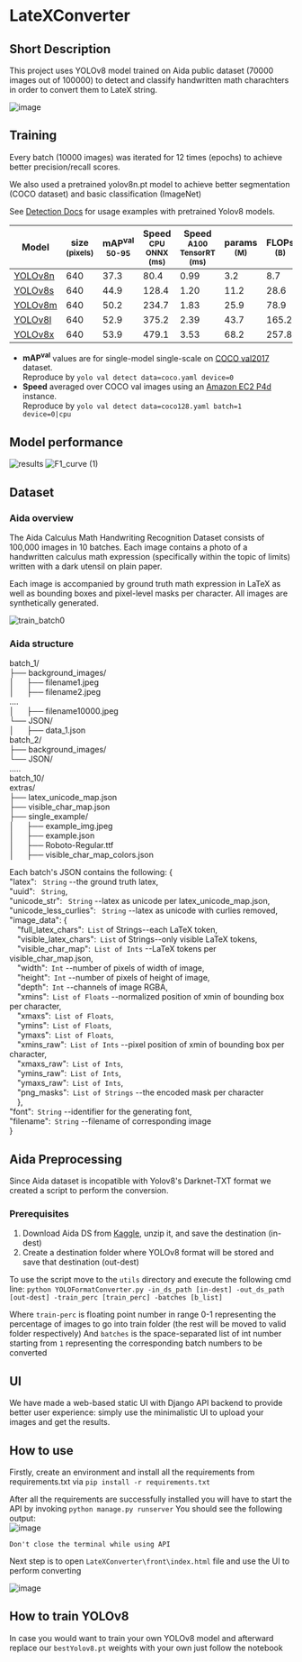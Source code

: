 # LateXConverter

## Short Description
This project uses YOLOv8 model trained on Aida public dataset (70000 images out of 100000) to detect and classify handwritten math charachters in order to convert them to LateX string.

![image](https://github.com/Avariq/LateXConverter/assets/48154142/d8445161-0543-450c-b514-c209eab762b0)

## Training
Every batch (10000 images) was iterated for 12 times (epochs) to achieve better precision/recall scores.

We also used a pretrained yolov8n.pt model to achieve better segmentation (COCO dataset) and basic classification (ImageNet)

See [Detection Docs](https://docs.ultralytics.com/tasks/detect/) for usage examples with pretrained Yolov8 models.

| Model                                                                                | size<br><sup>(pixels) | mAP<sup>val<br>50-95 | Speed<br><sup>CPU ONNX<br>(ms) | Speed<br><sup>A100 TensorRT<br>(ms) | params<br><sup>(M) | FLOPs<br><sup>(B) |
| ------------------------------------------------------------------------------------ | --------------------- | -------------------- | ------------------------------ | ----------------------------------- | ------------------ | ----------------- |
| [YOLOv8n](https://github.com/ultralytics/assets/releases/download/v0.0.0/yolov8n.pt) | 640                   | 37.3                 | 80.4                           | 0.99                                | 3.2                | 8.7               |
| [YOLOv8s](https://github.com/ultralytics/assets/releases/download/v0.0.0/yolov8s.pt) | 640                   | 44.9                 | 128.4                          | 1.20                                | 11.2               | 28.6              |
| [YOLOv8m](https://github.com/ultralytics/assets/releases/download/v0.0.0/yolov8m.pt) | 640                   | 50.2                 | 234.7                          | 1.83                                | 25.9               | 78.9              |
| [YOLOv8l](https://github.com/ultralytics/assets/releases/download/v0.0.0/yolov8l.pt) | 640                   | 52.9                 | 375.2                          | 2.39                                | 43.7               | 165.2             |
| [YOLOv8x](https://github.com/ultralytics/assets/releases/download/v0.0.0/yolov8x.pt) | 640                   | 53.9                 | 479.1                          | 3.53                                | 68.2               | 257.8             |

- **mAP<sup>val</sup>** values are for single-model single-scale on [COCO val2017](http://cocodataset.org) dataset.
  <br>Reproduce by `yolo val detect data=coco.yaml device=0`
- **Speed** averaged over COCO val images using an [Amazon EC2 P4d](https://aws.amazon.com/ec2/instance-types/p4/) instance.
  <br>Reproduce by `yolo val detect data=coco128.yaml batch=1 device=0|cpu`

  
## Model performance
![results](https://github.com/Avariq/LateXConverter/assets/48154142/cb1965b4-9eb3-4387-bd73-02a7ef38736e)
![F1_curve (1)](https://github.com/Avariq/LateXConverter/assets/48154142/8ca2b9a2-516d-4c36-b64e-e3a4ac1a8141)
  
## Dataset

### Aida overview
  
The Aida Calculus Math Handwriting Recognition Dataset consists of 100,000 images in 10 batches. Each image contains a photo of a handwritten calculus math expression (specifically within the topic of limits) written with a dark utensil on plain paper. 

Each image is accompanied by ground truth math expression in LaTeX as well as bounding boxes and pixel-level masks per character. All images are synthetically generated.
  
  
![train_batch0](https://github.com/Avariq/LateXConverter/assets/48154142/0a731c1f-a4d2-4b8a-8c78-6c5c8244c69b)
  
### Aida structure
  
batch_1/<br>
├── background_images/<br>
│ &emsp; ├── filename1.jpeg<br>
│ &emsp; ├── filename2.jpeg<br>
....<br>
│ &emsp; ├── filename10000.jpeg<br>
└── JSON/<br>
│ &emsp; ├── data_1.json<br>
batch_2/<br>
├── background_images/<br>
└── JSON/<br>
.....<br>
batch_10/<br>
extras/<br>
├── latex_unicode_map.json<br>
├── visible_char_map.json<br>
├── single_example/<br>
│ &emsp; ├── example_img.jpeg<br>
│ &emsp; ├── example.json<br>
│ &emsp; ├── Roboto-Regular.ttf<br>
│ &emsp; ├── visible_char_map_colors.json<br>


Each batch's JSON contains the following: 
{<br>
"latex":&ensp; ```String``` --the ground truth latex, <br>
"uuid":&ensp; ```String```, <br>
"unicode_str":&ensp; ```String``` --latex as unicode per latex_unicode_map.json, <br>
"unicode_less_curlies":&ensp; ```String``` --latex as unicode with curlies removed,<br>
"image_data": {<br>
&emsp;"full_latex_chars":&ensp;```List``` of Strings--each LaTeX token, <br>
&emsp;"visible_latex_chars":&ensp;```List``` of Strings--only visible LaTeX tokens, <br>
&emsp;"visible_char_map":&ensp;```List of Ints``` --LaTeX tokens per visible_char_map.json, <br>
&emsp;"width":&ensp;```Int``` --number of pixels of width of image, <br>
&emsp;"height":&ensp;```Int``` --number of pixels of height of image, <br>
&emsp;"depth":&ensp;```Int``` --channels of image RGBA, <br>
&emsp;"xmins":&ensp;```List of Floats``` --normalized position of xmin of bounding box per character, <br>
&emsp;"xmaxs":&ensp;```List of Floats```, <br>
&emsp;"ymins":&ensp;```List of Floats```, <br>
&emsp;"ymaxs":&ensp;```List of Floats```, <br>
&emsp;"xmins_raw":&ensp;```List of Ints``` --pixel position of xmin of bounding box per character, <br>
&emsp;"xmaxs_raw":&ensp;```List of Ints```,<br>
&emsp;"ymins_raw":&ensp;```List of Ints```,<br>
&emsp;"ymaxs_raw":&ensp;```List of Ints```,<br>
&emsp;"png_masks":&ensp;```List of Strings``` --the encoded mask per character<br>
&emsp;},<br>
"font":&ensp;```String``` --identifier for the generating font,<br>
"filename":&ensp;```String``` --filename of corresponding image<br>
}
  
## Aida Preprocessing

Since Aida dataset is incopatible with Yolov8's Darknet-TXT format we created a script to perform the conversion.
  
### Prerequisites
  1. Download Aida DS from [Kaggle](https://www.kaggle.com/datasets/aidapearson/ocr-data), unzip it, and save the destination (in-dest)
  2. Create a destination folder where YOLOv8 format will be stored and save that destination (out-dest)
  
  To use the script move to the ```utils``` directory and execute the following cmd line:
  ```python YOLOFormatConverter.py -in_ds_path [in-dest] -out_ds_path [out-dest] -train_perc [train_perc] -batches [b_list]```
  
  Where ```train-perc``` is floating point number in range 0-1 representing the percentage of images to go into train folder (the rest will be moved to valid folder respectively)
  And ```batches``` is the space-separated list of int number starting from ```1``` representing the corresponding batch numbers to be converted
  
  
## UI
We have made a web-based static UI with Django API backend to provide better user experience: simply use the minimalistic UI to upload your images and get the results.
  
  
## How to use
  
Firstly, create an environment and install all the requirements from requirements.txt via ```pip install -r requirements.txt```
  
After all the requirements are successfully installed you will have to start the API by invoking ```python manage.py runserver```
You should see the following output: <br>
  ![image](https://github.com/Avariq/LateXConverter/assets/48154142/2fed0bb1-946d-429f-a20b-0c56bb149ea8)
  
```Don't close the terminal while using API```
  
Next step is to open ```LateXConverter\front\index.html``` file and use the UI to perform converting
  
  ![image](https://github.com/Avariq/LateXConverter/assets/48154142/b73d4953-4a56-4681-b6bd-207097a8ea92)

## How to train YOLOv8
  
In case you would want to train your own YOLOv8 model and afterward replace our ```bestYolov8.pt``` weights with your own just follow the notebook 
